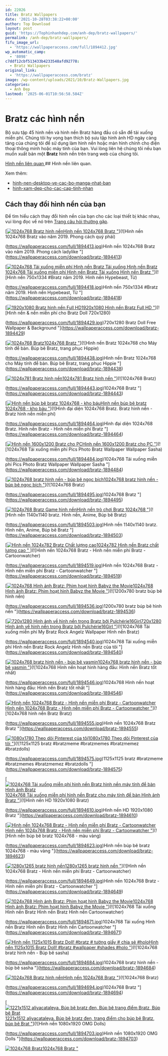 ```yaml
---
id: 22026
title: Bratz Wallpapers
date: '2021-10-28T03:38:22+00:00'
author: Top Download
layout: post
guid: 'https://Tophinhanhdep.com/anh-dep/bratz-wallpapers/'
permalink: /anh-dep/bratz-wallpapers/
fifu_image_url:
  - 'https://wallpaperaccess.com/full/1894412.jpg'
wp_automatic_camp:
  - '8098'
c7ddf12cbf513433b4233548afd92778:
  - Bratz Wallpapers
original_link:
  - 'https://wallpaperaccess.com/bratz'
image: /wp-content/uploads/2021/10/Bratz-Wallpapers.jpg
categories:
  - Ảnh Đẹp
lastmod: '2025-06-01T10:56:58.584Z'
---
```

# Bratz các hình nền

Bộ sưu tập 45 hình nền và hình nền Bratz hàng đầu có sẵn để tải xuống miễn phí. Chúng tôi hy vọng bạn thích bộ sưu tập hình ảnh HD ngày càng tăng của chúng tôi để sử dụng làm hình nền hoặc màn hình chính cho điện thoại thông minh hoặc máy tính của bạn. Vui lòng liên hệ chúng tôi nếu bạn muốn xuất bản một **Bratz** hình nền trên trang web của chúng tôi.

[Hình nền liên quan ](#related) ## Hình nền liên quan.

   
 Xem thêm:

   
- [hinh-nen-desktop-ve-cac-bo-manga-nhat-ban](https://tophinhanhdep.com/anh-anime/hinh-nen-desktop-ve-cac-bo-manga-nhat-ban/)
- [hinh-xam-dep-cho-cac-cap-tinh-nhan](https://tophinhanhdep.com/hinh-xam-dep/hinh-xam-dep-cho-cac-cap-tinh-nhan/)

## Cách thay đổi hình nền của bạn

Để tìm hiểu cách thay đổi hình nền của bạn cho các loại thiết bị khác nhau, vui lòng đọc về nó trên [Trang câu hỏi thường gặp](https://tophinhanhdep.com/faq/).

  
[[![1024x768 Bratz hình nền](https://wallpaperaccess.com/full/1894412.jpg)Hình nền 1024x768 Bratz "](https://wallpaperaccess.com/download/bratz-1894412)](![Hình nền 1024x768 Bratz vào năm 2019. Phong cách quý phái)

(https://wallpaperaccess.com/full/1894413.jpg)Hình nền 1024x768 Bratz vào năm 2019. Phong cách ladylike "](https://wallpaperaccess.com/download/bratz-1894413)

[[![1024x768 Tải xuống miễn phí Hình nền Bratz Tải xuống Hình nền Bratz](https://wallpaperaccess.com/full/1894417.jpg)1024x768 Tải xuống miễn phí Hình nền Bratz Tải xuống Hình nền Bratz "](https://wallpaperaccess.com/download/bratz-1894417)](![Hình nền 750x1334 #Bratz năm 2019. Hình nền Hypebeast, Từ)

(https://wallpaperaccess.com/full/1894418.jpg)Hình nền 750x1334 #Bratz năm 2019. Hình nền Hypebeast, Từ "](https://wallpaperaccess.com/download/bratz-1894418)

[[![1920x1080 Bratz hình nền Full HD](https://wallpaperaccess.com/full/1894422.jpg)1920x1080 Hình nền Bratz Full HD "](https://wallpaperaccess.com/download/bratz-1894422)](![Hình nền & nền miễn phí cho Bratz Doll 720x1280)

(https://wallpaperaccess.com/full/1894429.jpg)720x1280 Bratz Doll Free Wallpaper &amp; Background "](https://wallpaperaccess.com/download/bratz-1894429)

[[![1024x768 Bratz](https://wallpaperaccess.com/full/1894433.jpg)1024x768 Bratz "](https://wallpaperaccess.com/download/bratz-1894433)](![Hình nền Bratz 1024x768 cho Máy tính để bàn.  Búp bê Bratz, trang phục Hippie)

(https://wallpaperaccess.com/full/1894438.jpg)Hình nền Bratz 1024x768 cho Máy tính để bàn. Búp bê Bratz, trang phục Hippie "](https://wallpaperaccess.com/download/bratz-1894438)

[[![1024x781 Bratz hình nền](https://wallpaperaccess.com/full/1894440.jpg)1024x781 Bratz hình nền "](https://wallpaperaccess.com/download/bratz-1894440)](![1024x768 Bratz)

(https://wallpaperaccess.com/full/1894443.jpg)1024x768 Bratz "](https://wallpaperaccess.com/download/bratz-1894443)

[[![Hình nền búp bê bratz 1024x768 - kho báu](https://wallpaperaccess.com/full/1894451.jpg)Hình nền búp bê bratz 1024x768 - kho báu "](https://wallpaperaccess.com/download/bratz-1894451)](![Hình đại diện 1024x768 Bratz.  Bratz hình nền - Bratz hình nền miễn phí)

(https://wallpaperaccess.com/full/1894464.jpg)Hình đại diện 1024x768 Bratz. Hình nền Bratz - Hình nền miễn phí Bratz "](https://wallpaperaccess.com/download/bratz-1894464)

[[![Hình nền 1600x1200 Bratz cho PC](https://wallpaperaccess.com/full/1894466.jpg)Hình nền 1600x1200 Bratz cho PC "](https://wallpaperaccess.com/download/bratz-1894466)](![1024x768 Tải xuống miễn phí Pics Photo Bratz Wallpaper Wallpaper Sasha)

(https://wallpaperaccess.com/full/1894484.jpg)1024x768 Tải xuống miễn phí Pics Photo Bratz Wallpaper Wallpaper Sasha "](https://wallpaperaccess.com/download/bratz-1894484)

[[![1024x768 bratz hình nền - búp bê ngọc bích](https://wallpaperaccess.com/full/1894485.jpg)1024x768 bratz hình nền - búp bê ngọc bích "](https://wallpaperaccess.com/download/bratz-1894485)](![1024x768 Bratz)

(https://wallpaperaccess.com/full/1894495.jpg)1024x768 Bratz "](https://wallpaperaccess.com/download/bratz-1894495)

[[![1024x768 Bratz Game hình nền](https://wallpaperaccess.com/full/1894501.jpg)Hình nền trò chơi Bratz 1024x768 "](https://wallpaperaccess.com/download/bratz-1894501)](![Hình nền 1140x1140 bratz.  Hình nền, Anime, Búp bê Bratz)

(https://wallpaperaccess.com/full/1894503.jpg)Hình nền 1140x1140 bratz. Hình nền, Anime, Búp bê Bratz "](https://wallpaperaccess.com/download/bratz-1894503)

[[![Hình nền 1024x782 Bratz Chất lượng cao](https://wallpaperaccess.com/full/1894505.jpg)1024x782 Hình nền Bratz chất lượng cao " ](https://wallpaperaccess.com/download/bratz-1894505)](![Hình nền 1024x768 Bratz - Hình nền miễn phí Bratz - Cartoonwatcher)

(https://wallpaperaccess.com/full/1894519.jpg)Hình nền 1024x768 Bratz - Hình nền miễn phí Bratz - Cartoonwatcher "](https://wallpaperaccess.com/download/bratz-1894519)

[[![1024x768 Hình ảnh Bratz: Phim hoạt hình Babyz the Movie](https://wallpaperaccess.com/full/1894532.jpg)1024x768 Hình ảnh Bratz: Phim hoạt hình Babyz the Movie "](https://wallpaperaccess.com/download/bratz-1894532)](![1200x780 bratz búp bê hình nền)

(https://wallpaperaccess.com/full/1894536.jpg)1200x780 bratz búp bê hình nền "](https://wallpaperaccess.com/download/bratz-1894536)

[[![720x1280 Hình ảnh về hình nền trong Bratz bởi Pulchérie16Girl](https://wallpaperaccess.com/full/1894537.jpg)720x1280 Hình ảnh về hình nền trong Bratz bởi Pulchérie16Girl "](https://wallpaperaccess.com/download/bratz-1894537)](![1024x768 Tải xuống miễn phí My Bratz Rock Angelz Wallpaper Hình nền Bratz)

(https://wallpaperaccess.com/full/1894540.jpg)1024x768 Tải xuống miễn phí Hình nền Bratz Rock Angelz Hình nền Bratz của tôi "](https://wallpaperaccess.com/download/bratz-1894540)

[[![1024x768 bratz hình nền - búp bê yasmin](https://wallpaperaccess.com/full/1894541.jpg)1024x768 bratz hình nền - búp bê yasmin "](https://wallpaperaccess.com/download/bratz-1894541)](![1024x768 Hình nền hoạt hình hàng đầu: Hình nền Bratz tốt nhất)

(https://wallpaperaccess.com/full/1894546.jpg)1024x768 Hình nền hoạt hình hàng đầu: Hình nền Bratz tốt nhất "](https://wallpaperaccess.com/download/bratz-1894546)

[[![Hình nền 1024x768 Bratz - Hình nền miễn phí Bratz - Cartoonwatcher](https://wallpaperaccess.com/full/1894549.jpg)Hình nền 1024x768 Bratz - Hình nền miễn phí Bratz - Cartoonwatcher "](https://wallpaperaccess.com/download/bratz-1894549)](![1024x768 hình nền Bratz Bratz)

(https://wallpaperaccess.com/full/1894555.jpg)Hình nền 1024x768 Bratz Bratz "](https://wallpaperaccess.com/download/bratz-1894555)

[[![1080x1780 Theo dõi Pinterest của tôi](https://wallpaperaccess.com/full/1894572.jpg)1080x1780 Theo dõi Pinterest của tôi "](https://wallpaperaccess.com/download/bratz-1894572)](![1125x1125 bratz #bratzmeme #bratzmemes #bratzmemez #bratzdolls)

(https://wallpaperaccess.com/full/1894575.jpg)1125x1125 bratz #bratzmeme #bratzmemes #bratzmemez #bratzdolls "](https://wallpaperaccess.com/download/bratz-1894575)

[[![1024x768 Tải xuống miễn phí hình nền Bratz hình nền máy tính để bàn Hình ảnh Bratz](https://wallpaperaccess.com/full/1894580.jpg)1024x768 Tải xuống miễn phí hình nền Bratz cho máy tính để bàn Hình ảnh Bratz "](https://wallpaperaccess.com/download/bratz-1894580)](![Hình nền HD 1920x1080 Bratz)

(https://wallpaperaccess.com/full/1894610.jpg)Hình nền HD 1920x1080 Bratz "](https://wallpaperaccess.com/download/bratz-1894610)

[[![Hình nền 1024x768 Bratz - Hình nền miễn phí Bratz - Cartoonwatcher](https://wallpaperaccess.com/full/1894621.jpg)Hình nền 1024x768 Bratz - Hình nền miễn phí Bratz - Cartoonwatcher "](https://wallpaperaccess.com/download/bratz-1894621)](![Hình nền búp bê bratz 1024x768 - màu vàng)

(https://wallpaperaccess.com/full/1894623.jpg)Hình nền búp bê bratz 1024x768 - màu vàng "](https://wallpaperaccess.com/download/bratz-1894623)

[[![1280x1265 bratz hình nền](https://wallpaperaccess.com/full/1894633.jpg)1280x1265 bratz hình nền "](https://wallpaperaccess.com/download/bratz-1894633)](![Hình nền 1024x768 Bratz - Hình nền miễn phí Bratz - Cartoonwatcher)

(https://wallpaperaccess.com/full/1894649.jpg)Hình nền 1024x768 Bratz - Hình nền miễn phí Bratz - Cartoonwatcher "](https://wallpaperaccess.com/download/bratz-1894649)

[[![1024x768 Hình ảnh Bratz: Phim hoạt hình Babyz the Movie](https://wallpaperaccess.com/full/1894658.jpg)1024x768 Hình ảnh Bratz: Phim hoạt hình Babyz the Movie "](https://wallpaperaccess.com/download/bratz-1894658)](![1024x768 Tải xuống Hình nền Bratz Hình nền Bratz Hình nền Cartoonwatcher)

(https://wallpaperaccess.com/full/1894671.jpg)1024x768 Tải xuống Hình nền Bratz Hình nền Bratz Hình nền Cartoonwatcher "](https://wallpaperaccess.com/download/bratz-1894671)

[[![Hình nền 1125x1015 Bratz Doll!  #bratz # tường giấy # chia sẻ #holo](https://wallpaperaccess.com/full/1894676.jpg)Hình nền 1125x1015 Bratz Doll! #bratz #wallpaper #shades #holo "](https://wallpaperaccess.com/download/bratz-1894676)](![1024x768 bratz hình nền - Búp bê sasha)

(https://wallpaperaccess.com/full/1894684.jpg)1024x768 bratz hình nền - búp bê sasha "](https://wallpaperaccess.com/download/bratz-1894684)

[[![1024x768 Bratz hình nền](https://wallpaperaccess.com/full/1894692.jpg)Hình nền 1024x768 Bratz "](https://wallpaperaccess.com/download/bratz-1894692)](![1024x768 Bratz)

(https://wallpaperaccess.com/full/1894694.jpg)1024x768 Bratz "](https://wallpaperaccess.com/download/bratz-1894694)

[[![1221x1512 aliyacataleya.  Búp bê bratz đen, Búp bê trang điểm Bratz, Búp bê Brat](https://wallpaperaccess.com/full/1894700.jpg)1221x1512 aliyacataleya. Búp bê bratz đen, trang điểm cho búp bê Bratz, búp bê Brat "](https://wallpaperaccess.com/download/bratz-1894700)](![Hình nền 1080x1920 OMG Dolls)

(https://wallpaperaccess.com/full/1894703.jpg)Hình nền 1080x1920 OMG Dolls "](https://wallpaperaccess.com/download/bratz-1894703)

[![1024x768 Bratz](https://wallpaperaccess.com/full/1894705.jpg)1024x768 Bratz "](https://wallpaperaccess.com/download/bratz-1894705)
